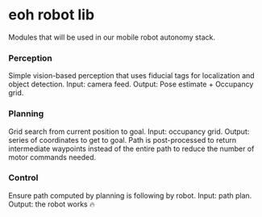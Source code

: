 # eoh robot lib

Modules that will be used in our mobile robot autonomy stack. 

### Perception

Simple vision-based perception that uses fiducial tags for localization and object detection. Input: camera feed. Output: Pose estimate + Occupancy 
grid. 

### Planning 

Grid search from current position to goal. Input: occupancy grid. Output: series of coordinates to get to goal. Path is post-processed to return intermediate waypoints instead of the entire path to reduce the number of motor commands needed.

### Control

Ensure path computed by planning is following by robot. Input: path plan. Output: the robot works :fire:

